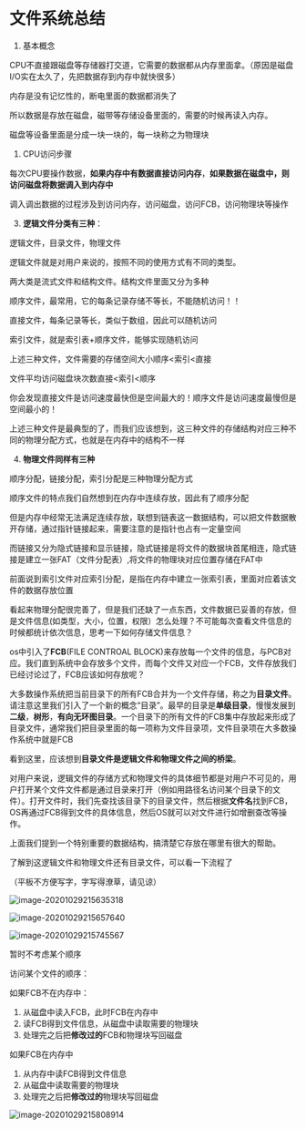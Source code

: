 # 文件系统总结

1. 基本概念

CPU不直接跟磁盘等存储器打交道，它需要的数据都从内存里面拿。（原因是磁盘I/O实在太久了，先把数据存到内存中就快很多）

内存是没有记忆性的，断电里面的数据都消失了

所以数据是存放在磁盘，磁带等存储设备里面的，需要的时候再读入内存。

磁盘等设备里面是分成一块一块的，每一块称之为物理块

1. CPU访问步骤

每次CPU要操作数据，**如果内存中有数据直接访问内存**，**如果数据在磁盘中，则访问磁盘将数据调入到内存中**

调入调出数据的过程涉及到访问内存，访问磁盘，访问FCB，访问物理块等操作

3. **逻辑文件分类有三种**：

逻辑文件，目录文件，物理文件

逻辑文件就是对用户来说的，按照不同的使用方式有不同的类型。

两大类是流式文件和结构文件。结构文件里面又分为多种

顺序文件，最常用，它的每条记录存储不等长，不能随机访问！！

直接文件，每条记录等长，类似于数组，因此可以随机访问

索引文件，就是索引表+顺序文件，能够实现随机访问

上述三种文件，文件需要的存储空间大小顺序<索引<直接

文件平均访问磁盘块次数直接<索引<顺序

你会发现直接文件是访问速度最快但是空间最大的！顺序文件是访问速度最慢但是空间最小的！

 

上述三种文件是最典型的了，而我们应该想到，这三种文件的存储结构对应三种不同的物理分配方式，也就是在内存中的结构不一样

4. **物理文件同样有三种**

顺序分配，链接分配，索引分配是三种物理分配方式

顺序文件的特点我们自然想到在内存中连续存放，因此有了顺序分配

但是内存中经常无法满足连续存放，联想到链表这一数据结构，可以把文件数据散开存储，通过指针链接起来，需要注意的是指针也占有一定量空间

而链接又分为隐式链接和显示链接，隐式链接是将文件的数据块首尾相连，隐式链接是建立一张FAT（文件分配表）,将文件的物理块对应位置存储在FAT中

前面说到索引文件对应索引分配，是指在内存中建立一张索引表，里面对应着该文件的数据存放位置

 

看起来物理分配很完善了，但是我们还缺了一点东西，文件数据已妥善的存放，但是文件信息(如类型，大小，位置，权限）怎么处理？不可能每次查看文件信息的时候都统计依次信息，思考一下如何存储文件信息？

os中引入了**FCB**(FILE CONTROAL BLOCK)来存放每一个文件的信息，与PCB对应。我们直到系统中会存放多个文件，而每个文件又对应一个FCB，文件存放我们已经讨论过了，FCB应该如何存放呢？

大多数操作系统把当前目录下的所有FCB合并为一个文件存储，称之为**目录文件**。请注意这里我们引入了一个新的概念“目录”。最早的目录是**单级目录**，慢慢发展到**二级**，**树形**，**有向无环图目录**。一个目录下的所有文件的FCB集中存放起来形成了目录文件，通常我们把目录里面的每一项称为文件目录项，文件目录项在大多数操作系统中就是FCB

 

看到这里，应该想到**目录文件是逻辑文件和物理文件之间的桥梁**。

对用户来说，逻辑文件的存储方式和物理文件的具体细节都是对用户不可见的，用户打开某个文件文件都是通过目录来打开（例如用路径名访问某个目录下的文件）。打开文件时，我们先查找该目录下的目录文件，然后根据**文件名**找到FCB，OS再通过FCB得到文件的具体信息，然后OS就可以对文件进行如增删查改等操作。

上面我们提到一个特别重要的数据结构，搞清楚它存放在哪里有很大的帮助。

 

了解到这逻辑文件和物理文件还有目录文件，可以看一下流程了

（平板不方便写字，字写得潦草，请见谅）

![image-20201029215635318](MdAsset/文件系统总结/image-20201029215635318.png)

![image-20201029215657640](MdAsset/文件系统总结/image-20201029215657640.png)

![image-20201029215745567](MdAsset/文件系统总结/image-20201029215745567.png)

暂时不考虑某个顺序

访问某个文件的顺序：

如果FCB不在内存中：

1. 从磁盘中读入FCB，此时FCB在内存中
2. 读FCB得到文件信息，从磁盘中读取需要的物理块
3. 处理完之后把**修改过的**FCB和物理块写回磁盘

如果FCB在内存中

1. 从内存中读FCB得到文件信息
2. 从磁盘中读取需要的物理块
3. 处理完之后把**修改过的**物理块写回磁盘

![image-20201029215808914](MdAsset/文件系统总结/image-20201029215808914.png)